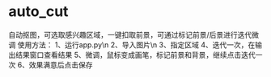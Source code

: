 # auto_cut
自动抠图，可选取感兴趣区域，一键扣取前景，可通过标记前景/后景进行迭代微调
使用方法：
1、运行app.py\n
2、导入图片\n
3、指定区域
4、迭代一次，在输出结果窗口查看结果
5、微调，鼠标变成画笔，标记前景和背景，继续点击迭代一次
6、效果满意后点击保存
